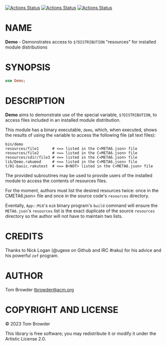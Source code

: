[![Actions Status](https://github.com/tbrowder/Demo/actions/workflows/linux.yml/badge.svg)](https://github.com/tbrowder/Demo/actions) [![Actions Status](https://github.com/tbrowder/Demo/actions/workflows/macos.yml/badge.svg)](https://github.com/tbrowder/Demo/actions) [![Actions Status](https://github.com/tbrowder/Demo/actions/workflows/windows.yml/badge.svg)](https://github.com/tbrowder/Demo/actions)

NAME
====

**Demo** - Demonstrates access to `$?DISTRIBUTION` "resources" for installed module distributions

SYNOPSIS
========

```raku
use Demo;
```

DESCRIPTION
===========

**Demo** aims to demonstrate use of the special variable, `$?DISTRIBUTION`, to access files included in an installed module distribution.

This module has a binary executable, `demo`, which, when executed, shows the results of using the variable to access the following file (all text files):

    bin/demo
    resources/file1      # <== listed in the C<META6.json> file
    resources/file2      # <== listed in the C<META6.json> file
    resources/sdir/file3 # <== listed in the C<META6.json> file
    lib/Demo.rakumod     # <== listed in the C<META6.json> file
    t/01-basic.rakutest  # <== B<NOT> listed in the C<META6.json> file

The provided subroutines may be used to provide users of the installed module to access the contents of resources files.

For the moment, authors must list the desired resources twice: once in the CMETA6.json> file and once in the source code's `resources` directory.

Eventally, `App::Mi6`'s `mi6` binary program's `build` command will ensure the `META6.json`'s `resources` list is the exact duplicate of the source `resources` directory so the author will not have to maintain two lists.

CREDITS
=======

Thanks to Nick Logan (@ugexe on Github and IRC #raku) for his advice and his powerful `zef` program.

AUTHOR
======

Tom Browder <tbrowder@acm.org>

COPYRIGHT AND LICENSE
=====================

© 2023 Tom Browder

This library is free software; you may redistribute it or modify it under the Artistic License 2.0.


